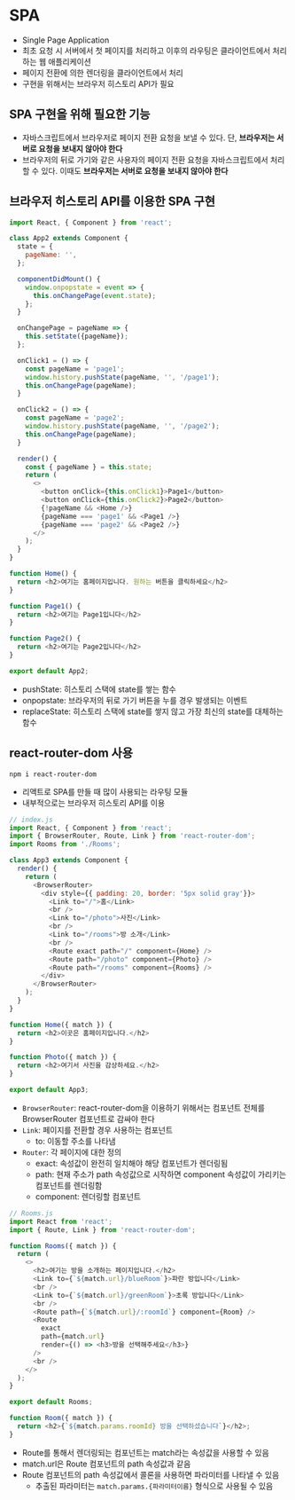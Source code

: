 SPA
========

- Single Page Application
- 최초 요청 시 서버에서 첫 페이지를 처리하고 이후의 라우팅은 클라이언트에서 처리하는 웹 애플리케이션
- 페이지 전환에 의한 렌더링을 클라이언트에서 처리
- 구현을 위해서는 브라우저 히스토리 API가 필요


## SPA 구현을 위해 필요한 기능

- 자바스크립트에서 브라우저로 페이지 전환 요청을 보낼 수 있다. 단, **브라우저는 서버로 요청을 보내지 않아야 한다**
- 브라우저의 뒤로 가기와 같은 사용자의 페이지 전환 요청을 자바스크립트에서 처리할 수 있다. 이때도 **브라우저는 서버로 요청을 보내지 않아야 한다**

## 브라우저 히스토리 API를 이용한 SPA 구현

```js
import React, { Component } from 'react';

class App2 extends Component {
  state = {
    pageName: '',
  };

  componentDidMount() {
    window.onpopstate = event => {
      this.onChangePage(event.state);
    };
  }

  onChangePage = pageName => {
    this.setState({pageName});
  };

  onClick1 = () => {
    const pageName = 'page1';
    window.history.pushState(pageName, '', '/page1');
    this.onChangePage(pageName);
  }

  onClick2 = () => {
    const pageName = 'page2';
    window.history.pushState(pageName, '', '/page2');
    this.onChangePage(pageName);
  }

  render() {
    const { pageName } = this.state;
    return (
      <>
        <button onClick={this.onClick1}>Page1</button>
        <button onClick={this.onClick2}>Page2</button>
        {!pageName && <Home />}
        {pageName === 'page1' && <Page1 />}
        {pageName === 'page2' && <Page2 />}
      </>
    );
  }
}

function Home() {
  return <h2>여기는 홈페이지입니다. 원하는 버튼을 클릭하세요</h2>
}

function Page1() {
  return <h2>여기는 Page1입니다</h2>
}

function Page2() {
  return <h2>여기는 Page2입니다</h2>
}

export default App2;
```
- pushState: 히스토리 스택에 state를 쌓는 함수
- onpopstate: 브라우저의 뒤로 가기 버튼을 누를 경우 발생되는 이벤트
- replaceState: 히스토리 스택에 state를 쌓지 않고 가장 최신의 state를 대체하는 함수


## react-router-dom 사용

`npm i react-router-dom`

- 리액트로 SPA를 만들 때 많이 사용되는 라우팅 모듈
- 내부적으로는 브라우저 히스토리 API를 이용

```js
// index.js
import React, { Component } from 'react';
import { BrowserRouter, Route, Link } from 'react-router-dom';
import Rooms from './Rooms';

class App3 extends Component {
  render() {
    return (
      <BrowserRouter>
        <div style={{ padding: 20, border: '5px solid gray'}}>
          <Link to="/">홈</Link>
          <br />
          <Link to="/photo">사진</Link>
          <br />
          <Link to="/rooms">방 소개</Link>
          <br />
          <Route exact path="/" component={Home} />
          <Route path="/photo" component={Photo} />
          <Route path="/rooms" component={Rooms} />
        </div>
      </BrowserRouter>
    );
  }
}

function Home({ match }) {
  return <h2>이곳은 홈페이지입니다.</h2>
}

function Photo({ match }) {
  return <h2>여기서 사진을 감상하세요.</h2>
}

export default App3;
```

- `BrowserRouter`: react-router-dom을 이용하기 위해서는 컴포넌트 전체를 BrowserRouter 컴포넌트로 감싸야 한다
- `Link`: 페이지를 전환할 경우 사용하는 컴포넌트
  - to: 이동할 주소를 나타냄
- `Router`: 각 페이지에 대한 정의
  - exact: 속성값이 완전히 일치해야 해당 컴포넌트가 렌더링됨
  - path: 현재 주소가 path 속성값으로 시작하면 component 속성값이 가리키는 컴포넌트를 렌더링함
  - component: 렌더링할 컴포넌트

```js
// Rooms.js
import React from 'react';
import { Route, Link } from 'react-router-dom';

function Rooms({ match }) {
  return (
    <>
      <h2>여기는 방을 소개하는 페이지입니다.</h2>
      <Link to={`${match.url}/blueRoom`}>파란 방입니다</Link>
      <br />
      <Link to={`${match.url}/greenRoom`}>초록 방입니다</Link>
      <br />
      <Route path={`${match.url}/:roomId`} component={Room} />
      <Route
        exact
        path={match.url}
        render={() => <h3>방을 선택해주세요</h3>}
      />
      <br />
    </>
  );
}

export default Rooms;

function Room({ match }) {
  return <h2>{`${match.params.roomId} 방을 선택하셨습니다`}</h2>;
}
```

- Route를 통해서 렌더링되는 컴포넌트는 match라는 속성값을 사용할 수 있음
- match.url은 Route 컴포넌트의 path 속성값과 같음
- Route 컴포넌트의 path 속성값에서 콜론을 사용하면 파라미터를 나타낼 수 있음
  - 추출된 파라미터는 `match.params.{파라미터이름}` 형식으로 사용될 수 있음
